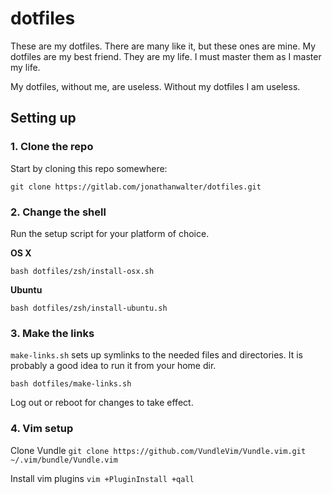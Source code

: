# dotfiles

These are my dotfiles. There are many like it, but these ones are mine. My dotfiles are my best friend. They are my life. I must master them as I master my life.

My dotfiles, without me, are useless. Without my dotfiles I am useless.

## Setting up

### 1. Clone the repo

Start by cloning this repo somewhere:

```
git clone https://gitlab.com/jonathanwalter/dotfiles.git
```

### 2. Change the shell

Run the setup script for your platform of choice.

**OS X**

```
bash dotfiles/zsh/install-osx.sh
```

**Ubuntu**

```
bash dotfiles/zsh/install-ubuntu.sh
```

### 3. Make the links

`make-links.sh` sets up symlinks to the needed files and directories. It is probably a good idea to run it from your home dir.

```
bash dotfiles/make-links.sh
```

Log out or reboot for changes to take effect.

### 4. Vim setup

Clone Vundle `git clone https://github.com/VundleVim/Vundle.vim.git ~/.vim/bundle/Vundle.vim`

Install vim plugins `vim +PluginInstall +qall`
